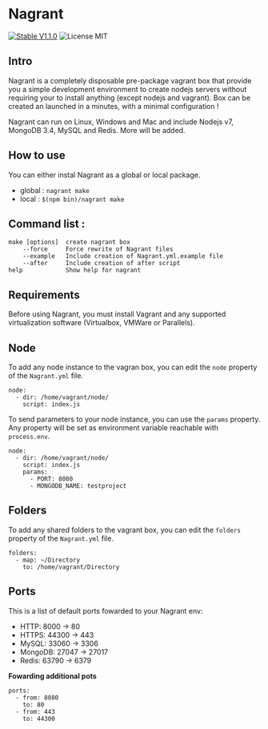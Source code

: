 # Nagrant
[![Stable V1.1.0](https://img.shields.io/badge/stable-v1.1.0-blue.svg)](https://www.npmjs.com/package/nagrant)
![License MIT](https://img.shields.io/badge/license-MIT-blue.svg)

## Intro
Nagrant is a completely disposable pre-package vagrant box that provide you a simple development environment to create nodejs servers without requiring your to install anything (except nodejs and vagrant). Box can be created an launched in a minutes, with a minimal configuration !

Nagrant can run on Linux, Windows and Mac and include Nodejs v7, MongoDB 3.4, MySQL and Redis. More will be added.

## How to use

You can either instal Nagrant as a global or local package.
- global : `nagrant make`
- local : `$(npm bin)/nagrant make`

## Command list :

	make [options]	create nagrant box
		--force  	Force rewrite of Nagrant files
	 	--example	Include creation of Nagrant.yml.example file
	 	--after  	Include creation of after script
	help          	Show help for nagrant

## Requirements

Before using Nagrant, you must install Vagrant and any supported virtualization software (Virtualbox, VMWare or Parallels).

## Node

To add any node instance to the vagran box, you can edit the `node` property of the `Nagrant.yml` file.

	node:
	  - dir: /home/vagrant/node/
	    script: index.js

To send parameters to your node instance, you can use the `params` property. Any property will be set as environment variable reachable with `process.env`.

	node:
	  - dir: /home/vagrant/node/
	    script: index.js
	    params:
	   	  - PORT: 8080
	   	  - MONGODB_NAME: testproject


## Folders

To add any shared folders to the vagrant box, you can edit the `folders` property of the `Nagrant.yml` file.

	folders:
	  - map: ~/Directory
	    to: /home/vagrant/Directory

## Ports

This is a list of default ports fowarded to your Nagrant env:

- HTTP: 8000 → 80
- HTTPS: 44300 → 443
- MySQL: 33060 → 3306
- MongoDB: 27047 → 27017
- Redis: 63790 → 6379

**Fowarding additional pots**

	ports:
	  - from: 8080
	    to: 80
	  - from: 443
	    to: 44300
